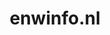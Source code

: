 ---
layout: post
title:  "enwinfo.nl"
internal_url:  "/dutchgov/enwinfo.nl.html"
subdomains_count: 2
all_subdomains_count: 5
urls_count: 2
ssl_rank: 0
http_rank: 80
url_link: /data/enwinfo.nl/urls.txt
all_subdomains_link: /data/enwinfo.nl/all_subdomains.txt
subdomains_link: /data/enwinfo.nl/subdomains.txt
categories: dutchgov
---
